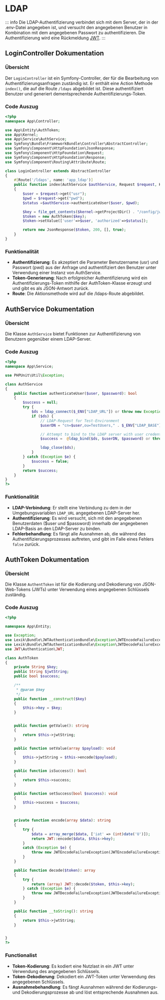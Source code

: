 # LDAP
::: info
Die LDAP-Authentifizierung verbindet sich mit dem Server, der in der .env-Datei angegeben ist, und versucht
den angegebenen Benutzer in Kombination mit dem angegebenen Passwort zu authentifizieren. Die Authentifizierung wird
eine Rückmeldung [JWT](https://jwt.io).
:::

## LoginController Dokumentation

### Übersicht
Der `LoginController` ist ein Symfony-Controller, der für die Bearbeitung von Authentifizierungsanfragen zuständig ist. Er enthält eine Action
Methode `index()`, die auf die Route `/ldaps` abgebildet ist. Diese authentifiziert Benutzer und generiert dementsprechende Authentifizierungs-Token.

### Code Auszug
```php
<?php
namespace App\Controller;

use App\Entity\AuthToken;
use App\Kernel;
use App\Service\AuthService;
use Symfony\Bundle\FrameworkBundle\Controller\AbstractController;
use Symfony\Component\HttpFoundation\JsonResponse;
use Symfony\Component\HttpFoundation\Request;
use Symfony\Component\HttpFoundation\Response;
use Symfony\Component\Routing\Attribute\Route;

class LoginController extends AbstractController
{
    #[Route('/ldaps', name: 'app_ldap')]
    public function index(AuthService $authService, Request $request, Kernel $kernel): Response
    {
        $user = $request->get("usr");
        $pwd = $request->get("pwd");
        $status =$authService->authenticateUser($user, $pwd);

        $key = file_get_contents($kernel->getProjectDir() . "/config/jwt/private.pem");
        $token = new AuthToken($key);
        $token->setValue(['user'=>$user, 'authorized'=>$status]);

        return new JsonResponse($token, 200, [], true);
    }
}
```

### Funktionalität
+ **Authentifizierung**: Es akzeptiert die Parameter Benutzername (usr) und Passwort (pwd) aus der Anfrage und authentifiziert den Benutzer
  unter Verwendung einer Instanz von AuthService.
+ **Token-Generierung**: Nach erfolgreicher Authentifizierung wird ein Authentifizierungs-Token mithilfe der AuthToken-Klasse erzeugt und
  und gibt es als JSON-Antwort zurück.
+ **Route**: Die Aktionsmethode wird auf die /ldaps-Route abgebildet.


## AuthService Dokumentation

### Übersicht
Die Klasse `AuthService` bietet Funktionen zur Authentifizierung von Benutzern gegenüber einem LDAP-Server.

### Code Auszug
```php
<?php
namespace App\Service;

use PHPUnit\Util\Exception;

class AuthService
{
    public function authenticateUser($user, $password): bool
    {
        $success = null;
        try {
            $ds = ldap_connect($_ENV["LDAP_URL"]) or throw new Exception("Could not connect to LDAP server.");
            if ($ds) {
                // LDAP-Request for Test-Environment
                $userDN = "cn=$user,ou=TestUsers," . $_ENV["LDAP_BASE"];

                // Attempt to bind to the LDAP server with user credentials
                $success =  @ldap_bind($ds, $userDN, $password) or throw new Exception("Error trying to bind: " . ldap_error($ds));

                ldap_close($ds);
            }
        } catch (Exception $e) {
            $success = false;
        }
        return $success;
    }
}
?>
```

### Funktionalität
+ **LDAP-Verbindung**: Er stellt eine Verbindung zu dem in der Umgebungsvariablen `LDAP_URL` angegebenen LDAP-Server her.
+ **Authentifizierung**: Es wird versucht, sich mit den angegebenen Benutzerdaten ($user und $password) innerhalb der angegebenen LDAP-Basis an den LDAP-Server zu binden.
+ **Fehlerbehandlung**: Es fängt alle Ausnahmen ab, die während des Authentifizierungsprozesses auftreten, und gibt im Falle eines Fehlers `false` zurück.


## AuthToken Dokumentation

### Übersicht
Die Klasse `AuthentToken` ist für die Kodierung und Dekodierung von JSON-Web-Tokens (JWTs) unter Verwendung eines angegebenen Schlüssels zuständig.

### Code Auszug
```php
<?php

namespace App\Entity;

use Exception;
use Lexik\Bundle\JWTAuthenticationBundle\Exception\JWTEncodeFailureException;
use Lexik\Bundle\JWTAuthenticationBundle\Exception\JWTDecodeFailureException;
use JWT\Authentication\JWT;

class AuthToken
{
    private String $key;
    public String $jwtString;
    public bool $success;

    /**
     * @param $key
     */
    public function __construct($key)
    {
        $this->key = $key;
    }


    public function getValue(): string
    {
        return $this->jwtString;
    }

    public function setValue(array $payload): void
    {
        $this->jwtString = $this->encode($payload);
    }

    public function isSuccess(): bool
    {
        return $this->success;
    }

    public function setSuccess(bool $success): void
    {
        $this->success = $success;
    }


    private function encode(array $data): string
    {
        try {
            $data = array_merge($data, ['iat' => (int)date('U')]);
            return JWT::encode($data, $this->key);
        }
        catch (Exception $e) {
            throw new JWTEncodeFailureException(JWTEncodeFailureException::INVALID_CONFIG, 'An error occurred while trying to encode the JWT token.', $e);
        }
    }

    public function decode($token): array
    {
        try {
            return (array) JWT::decode($token, $this->key);
        } catch (Exception $e) {
            throw new JWTDecodeFailureException(JWTDecodeFailureException::INVALID_TOKEN, 'Invalid JWT Token', $e);
        }
    }

    public function __toString(): string
    {
        return $this->jwtString;
    }


}
?>
```

### Functionalist
+ **Token-Kodierung**: Es kodiert eine Nutzlast in ein JWT unter Verwendung des angegebenen Schlüssels.
+ **Token-Dekodierung**: Dekodiert ein JWT-Token unter Verwendung des angegebenen Schlüssels.
+ **Ausnahmebehandlung**: Es fängt Ausnahmen während der Kodierungs- und Dekodierungsprozesse ab und löst entsprechende Ausnahmen aus.

